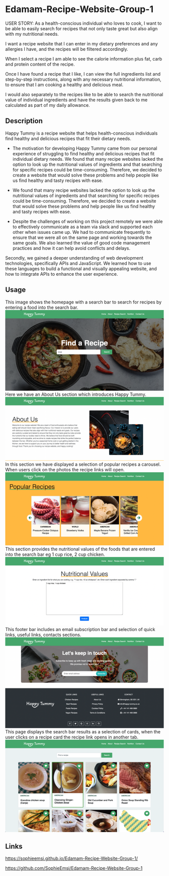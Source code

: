 # Edamam-Recipe-Website-Group-1

USER STORY:
As a health-conscious individual who loves to cook, I want to be able to easily search for recipes that not only taste great but also align with my nutritional needs.

I want a recipe website that I can enter in my dietary preferences and any allergies I have, and the recipes will be filtered accordingly.

When I select a recipe I am able to see the calorie information plus fat, carb and protein content of the recipe.

Once I have found a recipe that I like, I can view the full ingredients list and step-by-step instructions, along with any necessary nutritional information, to ensure that I am cooking a healthy and delicious meal.

I would also separately to the recipes like to be able to search the nutritional value of individual ingredients and have the results given back to me calculated as part of my daily allowance.


## Description

Happy Tummy is a recipe website that helps health-conscious individuals find healthy and delicious recipes that fit their dietary needs.

- The motivation for developing Happy Tummy came from our personal experience of struggling to find healthy and delicious recipes that fit individual dietary needs. We found that many recipe websites lacked the option to look up the nutritional values of ingredients and that searching for specific recipes could be time-consuming. Therefore, we decided to create a website that would solve these problems and help people like us find healthy and tasty recipes with ease.

- We found that many recipe websites lacked the option to look up the nutritional values of ingredients and that searching for specific recipes could be time-consuming. Therefore, we decided to create a website that would solve these problems and help people like us find healthy and tasty recipes with ease.

- Despite the challenges of working on this project remotely we were able to effectively communicate as a team via slack and supported each other when issues came up. We had to communicate frequently to ensure that we were all on the same page and working towards the same goals. We also learned the value of good code management practices and how it can help avoid conflicts and delays.

Secondly, we gained a deeper understanding of web development technologies, specifically APIs and JavaScript. We learned how to use these languages to build a functional and visually appealing website, and how to integrate APIs to enhance the user experience.

## Usage
This image shows the homepage with a search bar to search for recipes by entering a food into the search bar.
![Alt text](Assets/Images/Screenshot%202023-04-26%20at%2020.06.47.png)
Here we have an About Us section which introduces Happy Tummy.
![Alt text](Assets/Images/Screenshot%202023-04-26%20at%2020.07.10.png)
In this section we have displayed a selection of popular recipes a carousel. When users click on the photos the recipe links will open.
![Alt text](Assets/Images/Screenshot%202023-04-26%20at%2020.07.38.png)
This section provides the nutritional values of the foods that are entered into the search bar eg 1 cup rice, 2 cup chicken.  
![Alt text](Assets/Images/Screenshot%202023-04-26%20at%2020.07.49.png)
This footer bar includes an email subscription bar and selection of quick links, useful links, contacts sections.
![Alt text](Assets/Images/Screenshot%202023-04-26%20at%2020.08.05.png)
This page displays the search bar results as a selection of cards, when the user clicks on a recipe card the recipe link opens in another tab.
![Alt text](Assets/Images/Screenshot%202023-04-26%20at%2020.09.38.png)


## Links

https://sophieemsi.github.io/Edamam-Recipe-Website-Group-1/

https://github.com/SophieEmsi/Edamam-Recipe-Website-Group-1